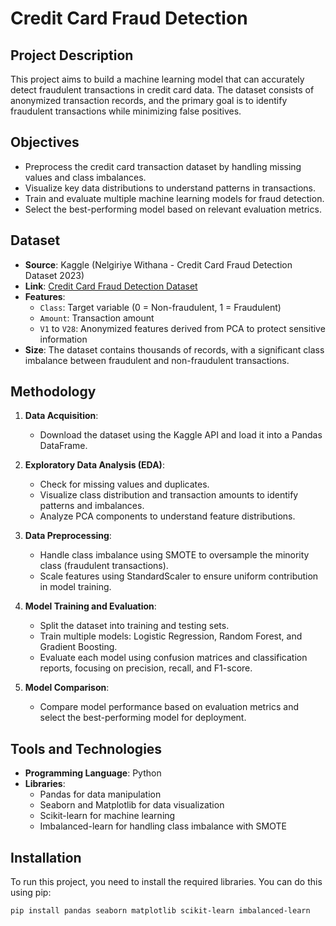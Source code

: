 # Credit Card Fraud Detection

## Project Description
This project aims to build a machine learning model that can accurately detect fraudulent transactions in credit card data. The dataset consists of anonymized transaction records, and the primary goal is to identify fraudulent transactions while minimizing false positives.

## Objectives
- Preprocess the credit card transaction dataset by handling missing values and class imbalances.
- Visualize key data distributions to understand patterns in transactions.
- Train and evaluate multiple machine learning models for fraud detection.
- Select the best-performing model based on relevant evaluation metrics.

## Dataset
- **Source**: Kaggle (Nelgiriye Withana - Credit Card Fraud Detection Dataset 2023)
- **Link**: [Credit Card Fraud Detection Dataset](https://www.kaggle.com/datasets/nelgiriyewithana/credit-card-fraud-detection-dataset-2023)
- **Features**:
  - `Class`: Target variable (0 = Non-fraudulent, 1 = Fraudulent)
  - `Amount`: Transaction amount
  - `V1` to `V28`: Anonymized features derived from PCA to protect sensitive information
- **Size**: The dataset contains thousands of records, with a significant class imbalance between fraudulent and non-fraudulent transactions.

## Methodology
1. **Data Acquisition**:
   - Download the dataset using the Kaggle API and load it into a Pandas DataFrame.

2. **Exploratory Data Analysis (EDA)**:
   - Check for missing values and duplicates.
   - Visualize class distribution and transaction amounts to identify patterns and imbalances.
   - Analyze PCA components to understand feature distributions.

3. **Data Preprocessing**:
   - Handle class imbalance using SMOTE to oversample the minority class (fraudulent transactions).
   - Scale features using StandardScaler to ensure uniform contribution in model training.

4. **Model Training and Evaluation**:
   - Split the dataset into training and testing sets.
   - Train multiple models: Logistic Regression, Random Forest, and Gradient Boosting.
   - Evaluate each model using confusion matrices and classification reports, focusing on precision, recall, and F1-score.

5. **Model Comparison**:
   - Compare model performance based on evaluation metrics and select the best-performing model for deployment.

## Tools and Technologies
- **Programming Language**: Python
- **Libraries**:
  - Pandas for data manipulation
  - Seaborn and Matplotlib for data visualization
  - Scikit-learn for machine learning
  - Imbalanced-learn for handling class imbalance with SMOTE

## Installation
To run this project, you need to install the required libraries. You can do this using pip:

```bash
pip install pandas seaborn matplotlib scikit-learn imbalanced-learn
